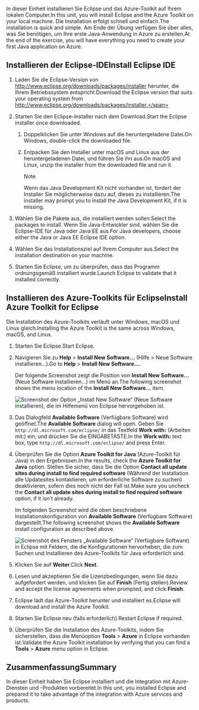 <span data-ttu-id="3dcfc-101">In dieser Einheit installieren Sie Eclipse und das Azure-Toolkit auf Ihrem lokalen Computer.</span><span class="sxs-lookup"><span data-stu-id="3dcfc-101">In this unit, you will install Eclipse and the Azure Toolkit on your local machine.</span></span> <span data-ttu-id="3dcfc-102">Die Installation erfolgt schnell und einfach.</span><span class="sxs-lookup"><span data-stu-id="3dcfc-102">The installation is quick and simple.</span></span> <span data-ttu-id="3dcfc-103">Am Ende der Übung verfügen Sie über alles, was Sie benötigen, um Ihre erste Java-Anwendung in Azure zu erstellen.</span><span class="sxs-lookup"><span data-stu-id="3dcfc-103">At the end of the exercise, you will have everything you need to create your first Java application on Azure.</span></span>

## <a name="install-eclipse-ide"></a><span data-ttu-id="3dcfc-104">Installieren der Eclipse-IDE</span><span class="sxs-lookup"><span data-stu-id="3dcfc-104">Install Eclipse IDE</span></span>

1. <span data-ttu-id="3dcfc-105">Laden Sie die Eclipse-Version von http://www.eclipse.org/downloads/packages/installer herunter, die Ihrem Betriebssystem entspricht.</span><span class="sxs-lookup"><span data-stu-id="3dcfc-105">Download the Eclipse version that suits your operating system from http://www.eclipse.org/downloads/packages/installer.</span></span>

1. <span data-ttu-id="3dcfc-106">Starten Sie den Eclipse-Installer nach dem Download.</span><span class="sxs-lookup"><span data-stu-id="3dcfc-106">Start the Eclipse installer once downloaded.</span></span>

    1. <span data-ttu-id="3dcfc-107">Doppelklicken Sie unter Windows auf die heruntergeladene Datei.</span><span class="sxs-lookup"><span data-stu-id="3dcfc-107">On Windows, double-click the downloaded file.</span></span>

    1. <span data-ttu-id="3dcfc-108">Entpacken Sie den Installer unter macOS und Linux aus der heruntergeladenen Datei, und führen Sie ihn aus.</span><span class="sxs-lookup"><span data-stu-id="3dcfc-108">On macOS and Linux, unzip the installer from the downloaded file and run it.</span></span>

        > [!NOTE]
        > <span data-ttu-id="3dcfc-109">Wenn das Java Development Kit nicht vorhanden ist, fordert der Installer Sie möglicherweise dazu auf, dieses zu installieren.</span><span class="sxs-lookup"><span data-stu-id="3dcfc-109">The installer may prompt you to install the Java Development Kit, if it is missing.</span></span>

1. <span data-ttu-id="3dcfc-110">Wählen Sie die Pakete aus, die installiert werden sollen.</span><span class="sxs-lookup"><span data-stu-id="3dcfc-110">Select the packages to install.</span></span> <span data-ttu-id="3dcfc-111">Wenn Sie Java-Entwickler sind, wählen Sie die Eclipse-IDE für Java oder Java EE aus.</span><span class="sxs-lookup"><span data-stu-id="3dcfc-111">For Java developers, choose either the Java or Java EE Eclipse IDE option.</span></span>

1. <span data-ttu-id="3dcfc-112">Wählen Sie das Installationsziel auf Ihrem Computer aus.</span><span class="sxs-lookup"><span data-stu-id="3dcfc-112">Select the installation destination on your machine.</span></span>

1. <span data-ttu-id="3dcfc-113">Starten Sie Eclipse, um zu überprüfen, dass das Programm ordnungsgemäß installiert wurde.</span><span class="sxs-lookup"><span data-stu-id="3dcfc-113">Launch Eclipse to validate that it installed correctly.</span></span>

## <a name="install-azure-toolkit-for-eclipse"></a><span data-ttu-id="3dcfc-114">Installieren des Azure-Toolkits für Eclipse</span><span class="sxs-lookup"><span data-stu-id="3dcfc-114">Install Azure Toolkit for Eclipse</span></span>

<span data-ttu-id="3dcfc-115">Die Installation des Azure-Toolkits verläuft unter Windows, macOS und Linux gleich.</span><span class="sxs-lookup"><span data-stu-id="3dcfc-115">Installing the Azure Toolkit is the same across Windows, macOS, and Linux.</span></span>

1. <span data-ttu-id="3dcfc-116">Starten Sie Eclipse.</span><span class="sxs-lookup"><span data-stu-id="3dcfc-116">Start Eclipse.</span></span>

1. <span data-ttu-id="3dcfc-117">Navigieren Sie zu **Help** > **Install New Software...** (Hilfe > Neue Software installieren...).</span><span class="sxs-lookup"><span data-stu-id="3dcfc-117">Go to **Help** > **Install New Software...**.</span></span>

    <span data-ttu-id="3dcfc-118">Der folgende Screenshot zeigt die Position von **Install New Software...** (Neue Software installieren...) im Menü an.</span><span class="sxs-lookup"><span data-stu-id="3dcfc-118">The following screenshot shows the menu location of the **Install New Software...** item.</span></span>

    ![Screenshot der Option „Install New Software“ (Neue Software installieren), die im Hilfemenü von Eclipse hervorgehoben ist.](../media/7-eclipse-install-new-software.png)

1. <span data-ttu-id="3dcfc-120">Das Dialogfeld **Available Software** (Verfügbare Software) wird geöffnet.</span><span class="sxs-lookup"><span data-stu-id="3dcfc-120">The **Available Software** dialog will open.</span></span> <span data-ttu-id="3dcfc-121">Geben Sie `http://dl.microsoft.com/eclipse/` in das Textfeld **Work with:** (Arbeiten mit:) ein, und drücken Sie die EINGABETASTE.</span><span class="sxs-lookup"><span data-stu-id="3dcfc-121">In the **Work with:** text box, type `http://dl.microsoft.com/eclipse/` and press Enter.</span></span>

1. <span data-ttu-id="3dcfc-122">Überprüfen Sie die Option **Azure Toolkit for Java** (Azure-Toolkit für Java) in den Ergebnissen.</span><span class="sxs-lookup"><span data-stu-id="3dcfc-122">In the results, check the **Azure Toolkit for Java** option.</span></span> <span data-ttu-id="3dcfc-123">Stellen Sie sicher, dass Sie die Option **Contact all update sites during install to find required software** (Während der Installation alle Updatesites kontaktieren, um erforderliche Software zu suchen) deaktivieren, sofern dies noch nicht der Fall ist.</span><span class="sxs-lookup"><span data-stu-id="3dcfc-123">Make sure you uncheck the **Contact all update sites during install to find required software** option, if it isn't already.</span></span>

    <span data-ttu-id="3dcfc-124">Im folgenden Screenshot wird die oben beschriebene Installationskonfiguration von **Available Software** (Verfügbare Software) dargestellt.</span><span class="sxs-lookup"><span data-stu-id="3dcfc-124">The following screenshot shows the **Available Software** install configuration as described above.</span></span>

    ![Screenshot des Fensters „Available Software“ (Verfügbare Software) in Eclipse mit Feldern, die die Konfigurationen hervorheben, die zum Suchen und Installieren des Azure-Toolkits für Java erforderlich sind.](../media/7-eclipse-download-azure-toolkit-for-java.png)

1. <span data-ttu-id="3dcfc-126">Klicken Sie auf **Weiter**.</span><span class="sxs-lookup"><span data-stu-id="3dcfc-126">Click **Next**.</span></span>

1. <span data-ttu-id="3dcfc-127">Lesen und akzeptieren Sie die Lizenzbedingungen, wenn Sie dazu aufgefordert werden, und klicken Sie auf **Finish** (Fertig stellen).</span><span class="sxs-lookup"><span data-stu-id="3dcfc-127">Review and accept the license agreements when prompted, and click **Finish**.</span></span>

1. <span data-ttu-id="3dcfc-128">Eclipse lädt das Azure-Toolkit herunter und installiert es.</span><span class="sxs-lookup"><span data-stu-id="3dcfc-128">Eclipse will download and install the Azure Toolkit.</span></span>

1. <span data-ttu-id="3dcfc-129">Starten Sie Eclipse neu (falls erforderlich).</span><span class="sxs-lookup"><span data-stu-id="3dcfc-129">Restart Eclipse if required.</span></span>

1. <span data-ttu-id="3dcfc-130">Überprüfen Sie die Installation des Azure-Toolkits, indem Sie sicherstellen, dass die Menüoption **Tools** > **Azure** in Eclipse vorhanden ist.</span><span class="sxs-lookup"><span data-stu-id="3dcfc-130">Validate the Azure Toolkit installation by verifying that you can find a **Tools** > **Azure** menu option in Eclipse.</span></span>

## <a name="summary"></a><span data-ttu-id="3dcfc-131">Zusammenfassung</span><span class="sxs-lookup"><span data-stu-id="3dcfc-131">Summary</span></span>

<span data-ttu-id="3dcfc-132">In dieser Einheit haben Sie Eclipse installiert und die Integration mit Azure-Diensten und -Produkten vorbereitet.</span><span class="sxs-lookup"><span data-stu-id="3dcfc-132">In this unit, you installed Eclipse and prepared it to take advantage of the integration with Azure services and products.</span></span>